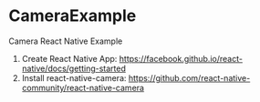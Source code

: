 # CameraExample
Camera React Native Example
1. Create React Native App: https://facebook.github.io/react-native/docs/getting-started
2. Install react-native-camera: https://github.com/react-native-community/react-native-camera
